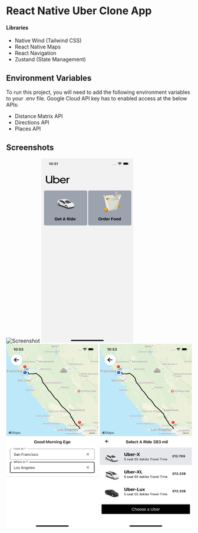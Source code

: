 #  React Native Uber Clone App

####  Libraries
- Native Wind (Tailwind CSS) 
- React Native Maps
- React Navigation 
- Zustand (State Management)

## Environment Variables

To run this project, you will need to add the following environment variables to your .env file.
Google Cloud API key has to enabled access at the below APIs: 
- Distance Matrix API
- Directions API
- Places API

## Screenshots
<div>

<img  alt="Screenshot"  src="./resources/Home.gif" height="500" width="250" />
<img alt="Screenshot"  src="./resources/Home.png" height="500" width="250" />
<img alt="Screenshot"  src="./resources/Step1.png" height="500" width="250" />
<img alt="Screenshot"  src="./resources/Step2.png" height="500" width="250" />

</div>
